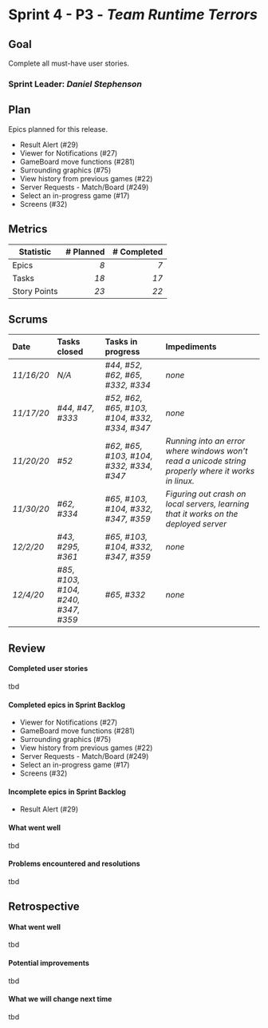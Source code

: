 # Sprint 4 - P3 - *Team Runtime Terrors*

## Goal
Complete all must-have user stories.

### Sprint Leader: *Daniel Stephenson*
## Plan

Epics planned for this release.

* Result Alert (#29)
* Viewer for Notifications (#27)
* GameBoard move functions (#281)
* Surrounding graphics (#75)
* View history from previous games (#22)
* Server Requests - Match/Board (#249)
* Select an in-progress game (#17)
* Screens (#32)


## Metrics

| Statistic | # Planned | # Completed |
| --- | ---: | ---: |
| Epics | *8* | *7* |
| Tasks |  *18*   | *17* |
| Story Points |  *23*  | *22* |


## Scrums

| Date | Tasks closed  | Tasks in progress | Impediments |
| :--- | :--- | :--- | :--- |
| *11/16/20* | *N/A* | *#44, #52, #62,  #65, #332, #334* | *none* |
| *11/17/20* | *#44, #47, #333* | *#52, #62, #65, #103, #104, #332, #334, #347* | *none* |
| *11/20/20* | *#52* | *#62, #65, #103, #104, #332, #334, #347* | *Running into an error where windows won't read a unicode string properly where it works in linux.* |
| *11/30/20* | *#62, #334* | *#65, #103, #104, #332, #347, #359* | *Figuring out crash on local servers, learning that it works on the deployed server* |
| *12/2/20* | *#43, #295, #361* | *#65, #103, #104, #332, #347, #359* | *none* |
| *12/4/20* | *#85, #103, #104, #240, #347, #359* | *#65, #332* | *none* |

## Review

#### Completed user stories
tbd

#### Completed epics in Sprint Backlog 

* Viewer for Notifications (#27)
* GameBoard move functions (#281)
* Surrounding graphics (#75)
* View history from previous games (#22)
* Server Requests - Match/Board (#249)
* Select an in-progress game (#17)
* Screens (#32)

#### Incomplete epics in Sprint Backlog 
* Result Alert (#29)

#### What went well
tbd

#### Problems encountered and resolutions
tbd

## Retrospective

#### What went well
tbd

#### Potential improvements
tbd

#### What we will change next time
tbd
